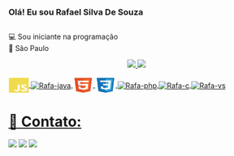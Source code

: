 ### Olá! Eu sou Rafael Silva De Souza
##
💻 Sou iniciante na programação <br>
🏡 São Paulo

<div align="center">
  <a href="https://github.com/Rafael-Souz">
  <img height="180em" src="https://github-readme-stats.vercel.app/api?username=Rafael-Souz&show_icons=true&theme=dracula&include_all_commits=true&count_private=true"/>
  <img height="180em" src="https://github-readme-stats.vercel.app/api/top-langs/?username=Rafael-Souz&layout=compact&langs_count=7&theme=dracula"/>
</div>
<div style="display: inline_block"><br>

  <img align="center" alt="Rafa-Js" height="30" width="40" src="https://raw.githubusercontent.com/devicons/devicon/master/icons/javascript/javascript-plain.svg">
 <img align="center" alt="Rafa-java" src="https://cdn.jsdelivr.net/gh/devicons/devicon/icons/java/java-original-wordmark.svg" alt="github" width="40" height="40" style="max-  width:100%;"></img>
  <img align="center" alt="Rafa-HTML" height="30" width="40" src="https://raw.githubusercontent.com/devicons/devicon/master/icons/html5/html5-original.svg">
  <img align="center" alt="Rafa-CSS" height="30" width="40" src="https://raw.githubusercontent.com/devicons/devicon/master/icons/css3/css3-original.svg">
  <img  align="center" alt="Rafa-php" src="https://cdn.jsdelivr.net/gh/devicons/devicon/icons/php/php-original.svg" alt="github" width="40" height="40" style="max-width:100%;"></img>
<img   align="center" alt="Rafa-c" src="https://cdn.jsdelivr.net/gh/devicons/devicon/icons/c/c-original.svg" alt="github" width="40" height="40" style="max-width:100%;"></img>
<img   align="center" alt="Rafa-vs"src="https://cdn.jsdelivr.net/gh/devicons/devicon/icons/vscode/vscode-original.svg" alt="github" width="40" height="40" style="max-width:100%;"></img>




</div>
<h1>📱 Contato:  </h1>

  <a href="https://api.whatsapp.com/send?phone=5511962749376" target="_blank"><img src="https://img.shields.io/badge/WhatsApp-25D366?style=for-the-badge&logo=whatsapp&logoColor=whit "></a> 
  <a href = "mailto:rafaelso1992@gmail.com"><img src="https://img.shields.io/badge/Gmail-D14836?style=for-the-badge&logo=gmail&logoColor=white" target="_blank"></a>
  <a href="https://www.linkedin.com/in/rafael-souz/" target="_blank"><img src="https://img.shields.io/badge/-LinkedIn-%230077B5?style=for-the-badge&logo=linkedin&logoColor=white" target="_blank"></a> 

</div>

